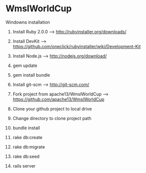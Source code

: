 WmslWorldCup
============

Windowns installation

1. Install Ruby 2.0.0 --> http://rubyinstaller.org/downloads/

2. Install DevKit     --> https://github.com/oneclick/rubyinstaller/wiki/Development-Kit

3. Install Node.js    --> http://nodejs.org/download/

4. gem update

4. gem install bundle

5. Install git-scm    --> http://git-scm.com/

6. Fork project from apache13/WmslWorldCup --> https://github.com/apache13/WmslWorldCup

7. Clone your github project to local drive

8. Change directory to clone project path

9. bundle install

10. rake db:create

11. rake db:migrate

12. rake db:seed

13. rails server









